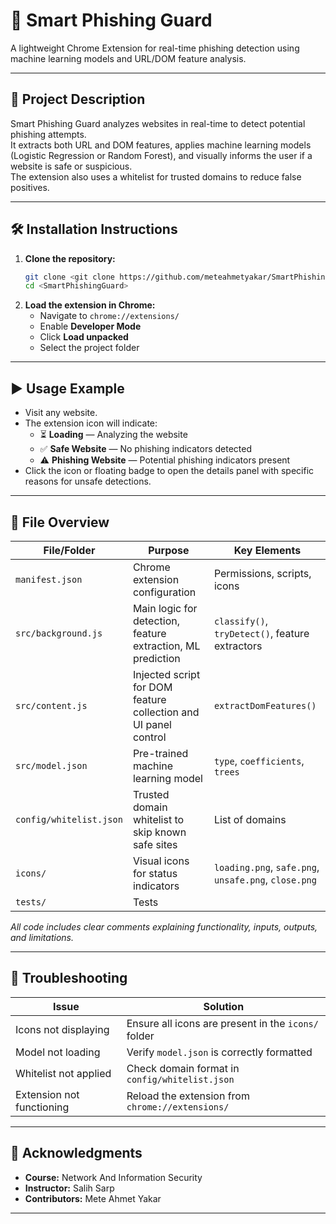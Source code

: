 # 📌 Smart Phishing Guard

A lightweight Chrome Extension for real-time phishing detection using machine learning models and URL/DOM feature analysis.

---

## 📖 Project Description

Smart Phishing Guard analyzes websites in real-time to detect potential phishing attempts.  
It extracts both URL and DOM features, applies machine learning models (Logistic Regression or Random Forest), and visually informs the user if a website is safe or suspicious.  
The extension also uses a whitelist for trusted domains to reduce false positives.

---

## 🛠️ Installation Instructions

1. **Clone the repository:**
   ```bash
   git clone <git clone https://github.com/meteahmetyakar/SmartPhishingGuard.git>
   cd <SmartPhishingGuard>
2. **Load the extension in Chrome:**
   * Navigate to `chrome://extensions/`
   * Enable **Developer Mode**
   * Click **Load unpacked**
   * Select the project folder

---

## ▶️ Usage Example

- Visit any website.  
- The extension icon will indicate:  
  - ⏳ **Loading** — Analyzing the website  
  - ✅ **Safe Website** — No phishing indicators detected  
  - ⚠️ **Phishing Website** — Potential phishing indicators present  
- Click the icon or floating badge to open the details panel with specific reasons for unsafe detections.

---

## 📂 File Overview

| File/Folder             | Purpose                                                        | Key Elements                                         |
|-------------------------|----------------------------------------------------------------|------------------------------------------------------|
| `manifest.json`         | Chrome extension configuration                                 | Permissions, scripts, icons                          |
| `src/background.js`     | Main logic for detection, feature extraction, ML prediction    | `classify()`, `tryDetect()`, feature extractors      |
| `src/content.js`        | Injected script for DOM feature collection and UI panel control| `extractDomFeatures()`                               |
| `src/model.json`        | Pre-trained machine learning model                             | `type`, `coefficients`, `trees`                      |
| `config/whitelist.json` | Trusted domain whitelist to skip known safe sites              | List of domains                                      |
| `icons/`                | Visual icons for status indicators                             | `loading.png`, `safe.png`, `unsafe.png`, `close.png` |
| `tests/`                | Tests                         |                                                     |

_All code includes clear comments explaining functionality, inputs, outputs, and limitations._

---

## 🧩 Troubleshooting

| Issue                     | Solution                                                     |
|---------------------------|--------------------------------------------------------------|
| Icons not displaying      | Ensure all icons are present in the `icons/` folder          |
| Model not loading         | Verify `model.json` is correctly formatted                   |
| Whitelist not applied     | Check domain format in `config/whitelist.json`               |
| Extension not functioning | Reload the extension from `chrome://extensions/`             |

---

## 🤝 Acknowledgments

- **Course:** Network And Information Security
- **Instructor:** Salih Sarp  
- **Contributors:** Mete Ahmet Yakar  

--- 
